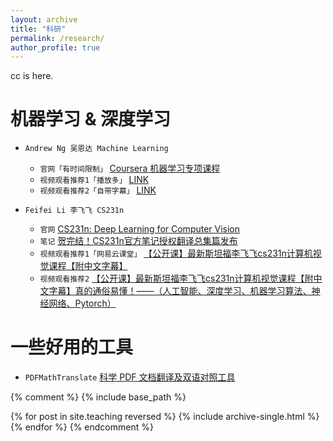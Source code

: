 ```yaml
---
layout: archive
title: "科研"
permalink: /research/
author_profile: true
---
```


cc is here. 

# 机器学习 & 深度学习
* `Andrew Ng 吴恩达 Machine Learning`
  *  `官网「有时间限制」` [Coursera 机器学习专项课程](https://www.coursera.org/specializations/machine-learning-introduction#courses)
  *  `视频观看推荐1「播放多」` [LINK](https://www.bilibili.com/video/BV1Bq421A74G?vd_source=19f572b03f2ec7aebf1de5d4242523ce&spm_id_from=333.788.videopod.episodes)
  *  `视频观看推荐2「自带字幕」` [LINK](https://www.bilibili.com/video/BV1owrpYKEtP/?spm_id_from=333.788.videopod.episodes&vd_source=19f572b03f2ec7aebf1de5d4242523ce&p=125)

* `Feifei Li 李飞飞 CS231n`
  *  `官网` [CS231n: Deep Learning for Computer Vision](http://vision.stanford.edu/teaching/cs231n/index.html)
  *  `笔记` [贺完结！CS231n官方笔记授权翻译总集篇发布](https://zhuanlan.zhihu.com/p/21930884)
  *  `视频观看推荐1「网易云课堂」` [【公开课】最新斯坦福李飞飞cs231n计算机视觉课程【附中文字幕】](https://www.bilibili.com/video/BV1nJ411z7fe?spm_id_from=333.788.videopod.episodes&vd_source=19f572b03f2ec7aebf1de5d4242523ce)
  *  `视频观看推荐2` [【公开课】最新斯坦福李飞飞cs231n计算机视觉课程【附中文字幕】真的通俗易懂！——（人工智能、深度学习、机器学习算法、神经网络、Pytorch）
](https://www.bilibili.com/video/BV1GvyGYCEDP?buvid=Y8431C82ADC6E85B46D09529D930111DA230&from_spmid=search.search-result.0.0&is_story_h5=false&mid=v%2BqB8wGtlO0J4uTL9QU7lA%3D%3D&plat_id=116&share_from=ugc&share_medium=iphone&share_plat=ios&share_session_id=B462D761-9BD5-4D6C-9667-3B26929E57FA&share_source=WEIXIN&share_tag=s_i&spmid=united.player-video-detail.0.0&timestamp=1729649073&unique_k=wU9HpH9&up_id=1266399589&vd_source=19f572b03f2ec7aebf1de5d4242523ce&spm_id_from=333.788.videopod.episodes)
    
# 一些好用的工具
* `PDFMathTranslate` [科学 PDF 文档翻译及双语对照工具](https://github.com/Byaidu/PDFMathTranslate/blob/main/docs/README_zh-CN.md)




{% comment %}
{% include base_path %}

{% for post in site.teaching reversed %}
  {% include archive-single.html %}
{% endfor %}
{% endcomment %}
